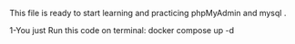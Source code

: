 This file is ready to start learning and practicing  phpMyAdmin and mysql .

1-You just Run this code on terminal:
                                     docker compose up -d
